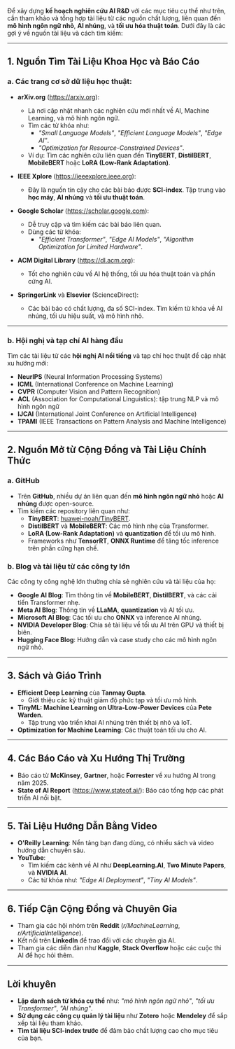 Để xây dựng **kế hoạch nghiên cứu AI R&D** với các mục tiêu cụ thể như trên, cần tham khảo và tổng hợp tài liệu từ các nguồn chất lượng, liên quan đến **mô hình ngôn ngữ nhỏ**, **AI nhúng**, và **tối ưu hóa thuật toán**. Dưới đây là các gợi ý về nguồn tài liệu và cách tìm kiếm:

---

## **1. Nguồn Tìm Tài Liệu Khoa Học và Báo Cáo**
### **a. Các trang cơ sở dữ liệu học thuật:**
- **arXiv.org** (https://arxiv.org):  
   - Là nơi cập nhật nhanh các nghiên cứu mới nhất về AI, Machine Learning, và mô hình ngôn ngữ.  
   - Tìm các từ khóa như:  
      - *"Small Language Models"*, *"Efficient Language Models"*, *"Edge AI"*.  
      - *"Optimization for Resource-Constrained Devices"*.  
   - Ví dụ: Tìm các nghiên cứu liên quan đến **TinyBERT**, **DistilBERT**, **MobileBERT** hoặc **LoRA (Low-Rank Adaptation)**.

- **IEEE Xplore** (https://ieeexplore.ieee.org):  
   - Đây là nguồn tin cậy cho các bài báo được **SCI-index**. Tập trung vào **học máy**, **AI nhúng** và **tối ưu thuật toán**.

- **Google Scholar** (https://scholar.google.com):  
   - Dễ truy cập và tìm kiếm các bài báo liên quan.  
   - Dùng các từ khóa:  
     - *"Efficient Transformer"*, *"Edge AI Models"*, *"Algorithm Optimization for Limited Hardware"*.  

- **ACM Digital Library** (https://dl.acm.org):  
   - Tốt cho nghiên cứu về AI hệ thống, tối ưu hóa thuật toán và phần cứng AI.  

- **SpringerLink** và **Elsevier** (ScienceDirect):  
   - Các bài báo có chất lượng, đa số SCI-index. Tìm kiếm từ khóa về AI nhúng, tối ưu hiệu suất, và mô hình nhỏ.

---

### **b. Hội nghị và tạp chí AI hàng đầu**
Tìm các tài liệu từ các **hội nghị AI nổi tiếng** và tạp chí học thuật để cập nhật xu hướng mới:  
- **NeurIPS** (Neural Information Processing Systems)  
- **ICML** (International Conference on Machine Learning)  
- **CVPR** (Computer Vision and Pattern Recognition)  
- **ACL** (Association for Computational Linguistics): tập trung NLP và mô hình ngôn ngữ  
- **IJCAI** (International Joint Conference on Artificial Intelligence)  
- **TPAMI** (IEEE Transactions on Pattern Analysis and Machine Intelligence)  

---

## **2. Nguồn Mở từ Cộng Đồng và Tài Liệu Chính Thức**
### **a. GitHub**
- Trên **GitHub**, nhiều dự án liên quan đến **mô hình ngôn ngữ nhỏ** hoặc **AI nhúng** được open-source.  
- Tìm kiếm các repository liên quan như:  
   - **TinyBERT**: [huawei-noah/TinyBERT](https://github.com/huawei-noah/Pretrained-Language-Model/tree/master/TinyBERT).  
   - **DistilBERT** và **MobileBERT**: Các mô hình nhẹ của Transformer.  
   - **LoRA (Low-Rank Adaptation)** và **quantization** để tối ưu mô hình.  
   - Frameworks như **TensorRT**, **ONNX Runtime** để tăng tốc inference trên phần cứng hạn chế.  

### **b. Blog và tài liệu từ các công ty lớn**
Các công ty công nghệ lớn thường chia sẻ nghiên cứu và tài liệu của họ:  
- **Google AI Blog**: Tìm thông tin về **MobileBERT**, **DistilBERT**, và các cải tiến Transformer nhẹ.  
- **Meta AI Blog**: Thông tin về **LLaMA**, **quantization** và AI tối ưu.  
- **Microsoft AI Blog**: Các tối ưu cho **ONNX** và inference AI nhúng.  
- **NVIDIA Developer Blog**: Chia sẻ tài liệu về tối ưu AI trên GPU và thiết bị biên.  
- **Hugging Face Blog**: Hướng dẫn và case study cho các mô hình ngôn ngữ nhỏ.

---

## **3. Sách và Giáo Trình**
- **Efficient Deep Learning** của **Tanmay Gupta**.  
   - Giới thiệu các kỹ thuật giảm độ phức tạp và tối ưu mô hình.  
- **TinyML: Machine Learning on Ultra-Low-Power Devices** của **Pete Warden**.  
   - Tập trung vào triển khai AI nhúng trên thiết bị nhỏ và IoT.  
- **Optimization for Machine Learning**: Các thuật toán tối ưu cho AI.  

---

## **4. Các Báo Cáo và Xu Hướng Thị Trường**
- Báo cáo từ **McKinsey**, **Gartner**, hoặc **Forrester** về xu hướng AI trong năm 2025.  
- **State of AI Report** (https://www.stateof.ai/): Báo cáo tổng hợp các phát triển AI nổi bật.  

---

## **5. Tài Liệu Hướng Dẫn Bằng Video**
- **O'Reilly Learning**: Nền tảng bạn đang dùng, có nhiều sách và video hướng dẫn chuyên sâu.  
- **YouTube**:  
   - Tìm kiếm các kênh về AI như **DeepLearning.AI**, **Two Minute Papers**, và **NVIDIA AI**.  
   - Các từ khóa như: *"Edge AI Deployment"*, *"Tiny AI Models"*.

---

## **6. Tiếp Cận Cộng Đồng và Chuyên Gia**
- Tham gia các hội nhóm trên **Reddit** (*r/MachineLearning*, *r/ArtificialIntelligence*).  
- Kết nối trên **LinkedIn** để trao đổi với các chuyên gia AI.  
- Tham gia các diễn đàn như **Kaggle**, **Stack Overflow** hoặc các cuộc thi AI để học hỏi thêm.  

---

## **Lời khuyên**  
- **Lập danh sách từ khóa cụ thể** như: *"mô hình ngôn ngữ nhỏ"*, *"tối ưu Transformer"*, *"AI nhúng"*.  
- **Sử dụng các công cụ quản lý tài liệu** như **Zotero** hoặc **Mendeley** để sắp xếp tài liệu tham khảo.  
- **Tìm tài liệu SCI-index trước** để đảm bảo chất lượng cao cho mục tiêu của bạn.

